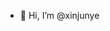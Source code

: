 - 👋 Hi, I’m @xinjunye

<!---
xinjunye/xinjunye is a ✨ special ✨ repository because its `README.md` (this file) appears on your GitHub profile.
You can click the Preview link to take a look at your changes.
--->
